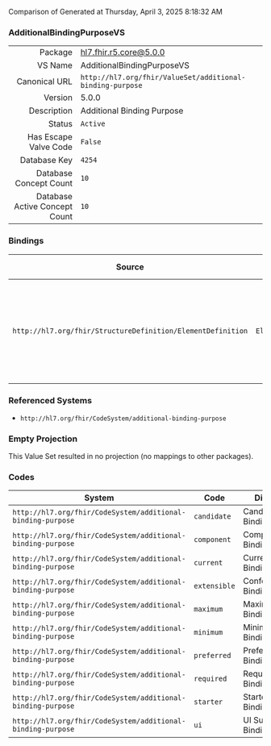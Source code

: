 Comparison of 
Generated at Thursday, April 3, 2025 8:18:32 AM

### AdditionalBindingPurposeVS

|      |     |
| ---: | --- |
| Package | hl7.fhir.r5.core@5.0.0 |
| VS Name | AdditionalBindingPurposeVS |
| Canonical URL | `http://hl7.org/fhir/ValueSet/additional-binding-purpose` |
| Version | 5.0.0 |
| Description | Additional Binding Purpose |
| Status | `Active` |
| Has Escape Valve Code | `False` |
| Database Key | `4254` |
| Database Concept Count | `10` |
| Database Active Concept Count | `10` |
### Bindings

| Source | Element | Binding | Strength | Element Short |
| ------ | ------- | ------- | -------- | ------------- |
| `http://hl7.org/fhir/StructureDefinition/ElementDefinition` | `ElementDefinition.binding.additional.purpose` | `http://hl7.org/fhir/ValueSet/additional-binding-purpose\|5.0.0` | `Required` | maximum \| minimum \| required \| extensible \| candidate \| current \| preferred \| ui \| starter \| component |

### Referenced Systems

* `http://hl7.org/fhir/CodeSystem/additional-binding-purpose`
### Empty Projection

This Value Set resulted in no projection (no mappings to other packages).

### Codes

| System | Code | Display |
| ------ | ---- | ------- |
| `http://hl7.org/fhir/CodeSystem/additional-binding-purpose` | `candidate` | Candidate Binding |
| `http://hl7.org/fhir/CodeSystem/additional-binding-purpose` | `component` | Component Binding |
| `http://hl7.org/fhir/CodeSystem/additional-binding-purpose` | `current` | Current Binding |
| `http://hl7.org/fhir/CodeSystem/additional-binding-purpose` | `extensible` | Conformance Binding |
| `http://hl7.org/fhir/CodeSystem/additional-binding-purpose` | `maximum` | Maximum Binding |
| `http://hl7.org/fhir/CodeSystem/additional-binding-purpose` | `minimum` | Minimum Binding |
| `http://hl7.org/fhir/CodeSystem/additional-binding-purpose` | `preferred` | Preferred Binding |
| `http://hl7.org/fhir/CodeSystem/additional-binding-purpose` | `required` | Required Binding |
| `http://hl7.org/fhir/CodeSystem/additional-binding-purpose` | `starter` | Starter Binding |
| `http://hl7.org/fhir/CodeSystem/additional-binding-purpose` | `ui` | UI Suggested Binding |
